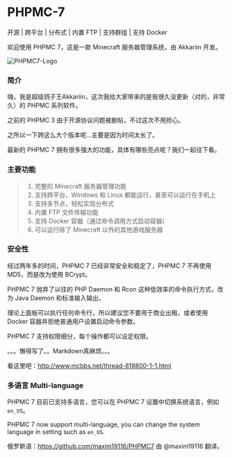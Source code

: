 # PHPMC-7
开源 | 跨平台 | 分布式 | 内置 FTP | 支持群组 | 支持 Docker

欢迎使用 PHPMC 7，这是一款 Minecraft 服务器管理系统，由 Akkariin 开发。

![PHPMC7-Logo](https://i.natfrp.org/90652ab275ce942c71f00eb250104225.png)

### 简介
嗨，我是超级鸽子王Akkariin，这次我给大家带来的是我很久没更新（对的，非常久）的 PHPMC 系列软件。

之前的 PHPMC 3 由于开源协议问题被删帖，不过这次不用担心。

之所以一下跨这么大个版本呢...主要是因为时间太长了。

最新的 PHPMC 7 拥有很多强大的功能，具体有哪些亮点呢？我们一起往下看。

### 主要功能
> 1. 完整的 Minecraft 服务器管理功能
> 2. 支持跨平台，Windows 和 Linux 都能运行，甚至可以运行在手机上
> 3. 支持多节点，轻松实现分布式
> 4. 内置 FTP 文件传输功能
> 5. 支持 Docker 容器（通过命令调用方式启动容器）
> 6. 可以运行除了 Minecraft 以外的其他游戏服务器

### 安全性
经过两年多的时间，PHPMC 7 已经非常安全和稳定了，PHPMC 7 不再使用 MD5，而是改为使用 BCrypt。

PHPMC 7 抛弃了以往的 PHP Daemon 和 Rcon 这种低效率的命令执行方式，改为 Java Daemon 和标准输入输出。

理论上面板可以执行任何命令行，所以建议您不要用于商业出租，或者使用 Docker 容器并拒绝普通用户设置启动命令参数。

PHPMC 7 支持权限细分，每个操作都可以设定权限。

。。。懒得写了。。Markdown真麻烦。。。

看这里吧：http://www.mcbbs.net/thread-819800-1-1.html

### 多语言 Multi-language
PHPMC 7 目前已支持多语言，您可以在 PHPMC 7 设置中切换系统语言，例如 `en_US`。

PHPMC 7 now support multi-language, you can change the system language in setting such as `en_US`.

俄罗斯语：https://github.com/maxim19116/PHPMC7 由 @maxim19116 翻译。
